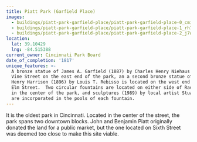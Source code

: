 ```yaml
---
title: Piatt Park (Garfield Place)
images:
  - buildings/piatt-park-garfield-place/piatt-park-garfield-place-0_cmikj5
  - buildings/piatt-park-garfield-place/piatt-park-garfield-place-1_rh7xfr
  - buildings/piatt-park-garfield-place/piatt-park-garfield-place-2_j7wf7l
location:
  lat: 39.10429
  lng: -84.515388
current_owner: Cincinnati Park Board
date_of_completion: '1817'
unique_features: >-
  A bronze statue of James A. Garfield (1887) by Charles Henry Niehaus faces
  Vine Street on the east end of the park, an a second bronze statue of William
  Henry Harrison (1896) by Louis T. Rebisso is located on the west end facing
  Elm Street.  Two circular fountains are located on either side of Race Street
  in the center of the park, and sculptures (1989) by local artist Stuart Fink
  are incorporated in the pools of each fountain.
---
```


It is the oldest park in Cincinnati. Located in the center of the street, the park spans two downtown blocks. John and Benjamin Piatt originally donated the land for a public market, but the one located on Sixth Street was deemed too close to make this site viable.
